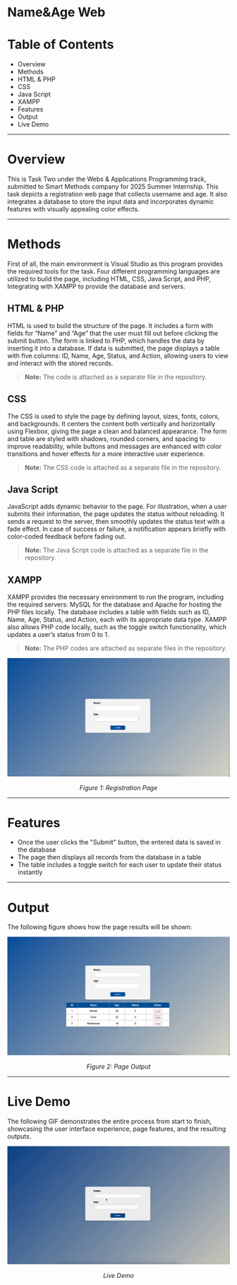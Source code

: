 # Name&Age Web 
# Table of Contents

- Overview 
- Methods 
- HTML & PHP 
- CSS 
- Java Script 
- XAMPP 
- Features 
- Output 
- Live Demo

---

# Overview

This is Task Two under the Webs & Applications Programming track,
submitted to Smart Methods company for 2025 Summer Internship. This task
depicts a registration web page that collects username and age. It also
integrates a database to store the input data and incorporates dynamic
features with visually appealing color effects.

---

# Methods

First of all, the main environment is Visual Studio as this program
provides the required tools for the task. Four different programming
languages are utilized to build the page, including HTML, CSS, Java
Script, and PHP, Integrating with XAMPP to provide the database and
servers.

## HTML & PHP

HTML is used to build the structure of the page. It includes a form
with fields for “Name” and “Age” that the user must fill out before
clicking the submit button. The form is linked to PHP, which handles
the data by inserting it into a database. If data is submitted, the
page displays a table with five columns: ID, Name, Age, Status, and
Action, allowing users to view and interact with the stored records.

> **Note:** The code is attached as a separate file in the repository.

## CSS

The CSS is used to style the page by defining layout, sizes, fonts,
colors, and backgrounds. It centers the content both vertically and
horizontally using Flexbox, giving the page a clean and balanced
appearance. The form and table are styled with shadows, rounded
corners, and spacing to improve readability, while buttons and
messages are enhanced with color transitions and hover effects for a
more interactive user experience.

> **Note:** The CSS code is attached as a separate file in the repository.

## Java Script

JavaScript adds dynamic behavior to the page. For illustration, when a
user submits their information, the page updates the status without
reloading. It sends a request to the server, then smoothly updates the
status text with a fade effect. In case of success or failure, a
notification appears briefly with color-coded feedback before fading
out.

> **Note:** The Java Script code is attached as a separate file in the
repository.

## XAMPP

XAMPP provides the necessary environment to run the program, including
the required servers: MySQL for the database and Apache for hosting
the PHP files locally. The database includes a table with fields such
as ID, Name, Age, Status, and Action, each with its appropriate data
type. XAMPP also allows PHP code locally, such as the toggle switch
functionality, which updates a user’s status from 0 to 1.

> **Note:** The PHP codes are attached as separate files in the repository.

<p align="center">
  <img src="Registeration Page .jpg" alt="Registration Page" />
</p>
<p align="center"><i>Figure 1: Registration Page</i></p>

---

# Features

- Once the user clicks the "Submit" button, the entered data is saved
  in the database
- The page then displays all records from the database in a table
- The table includes a toggle switch for each user to update their
  status instantly

---

# Output

The following figure shows how the page results will be shown:

<p align="center">
  <img src="Output .jpg" alt="Page Output" />
</p>
<p align="center"><i>Figure 2: Page Output</i></p>

---

# Live Demo

The following GIF demonstrates the entire process from start to finish,
showcasing the user interface experience, page features, and the
resulting outputs.

<p align="center">
  <img src="Live Demo.gif" alt="Live Demo" />
</p>
<p align="center"><i>Live Demo</i></p>

